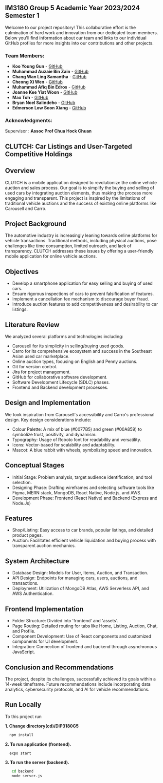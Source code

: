 
## IM3180 Group 5 Academic Year 2023/2024 Semester 1
Welcome to our project repository! This collaborative effort is the culmination of hard work and innovation from our dedicated team members. Below you'll find information about our team and links to our individual GitHub profiles for more insights into our contributions and other projects.

### Team Members:

- **Koo Young Gun** - [GitHub](https://github.com/MusicalMell)
- **Muhammad Auzaie Bin Zain** - [GitHub](https://github.com/AJ-Auzaie)
- **Chang Wan Ling Samantha** - [GitHub](https://github.com/ScWL77)
- **Cheong Xi Wen** - [GitHub](https://github.com/xiwencheong)
- **Muhammad Afiq Bin Edros** - [GitHub](https://github.com/ausarcrusade)
- **Joanne Kee Yiat Woon** - [GitHub](https://github.com/jk-07734)
- **Max Toh** - [GitHub](https://github.com/MusicalMell)
- **Bryan Noel Salindeho** - [GitHub](https://github.com/bryannoels)
- **Edmerson Low Soon Xiang** - [GitHub](https://github.com/EdmersonLow)

### Acknowledgments:
Supervisor : **Assoc Prof Chua Hock Chuan**
## CLUTCH: Car Listings and User-Targeted Competitive Holdings

## Overview
CLUTCH is a mobile application designed to revolutionize the online vehicle auction and sales process. Our goal is to simplify the buying and selling of used cars by integrating auction elements, thus making the process more engaging and transparent. This project is inspired by the limitations of traditional vehicle auctions and the success of existing online platforms like Carousell and Carro.

## Project Background
The automotive industry is increasingly leaning towards online platforms for vehicle transactions. Traditional methods, including physical auctions, pose challenges like time consumption, limited outreach, and lack of transparency. CLUTCH addresses these issues by offering a user-friendly mobile application for online vehicle auctions.

## Objectives
- Develop a smartphone application for easy selling and buying of used cars.
- Ensure rigorous inspections of cars to prevent falsification of features.
- Implement a cancellation fee mechanism to discourage buyer fraud.
- Introduce auction features to add competitiveness and desirability to car listings.

## Literature Review
We analyzed several platforms and technologies including:
- Carousell for its simplicity in selling/buying used goods.
- Carro for its comprehensive ecosystem and success in the Southeast Asian used car marketplace.
- Online auction types, focusing on English and Penny auctions.
- Git for version control.
- Jira for project management.
- GitHub for collaborative software development.
- Software Development Lifecycle (SDLC) phases.
- Frontend and Backend development processes.

## Design and Implementation
We took inspiration from Carousell's accessibility and Carro's professional design. Key design considerations include:
- Colour Palette: A mix of blue (#0077B5) and green (#00A859) to symbolize trust, positivity, and dynamism.
- Typography: Usage of Roboto font for readability and versatility.
- Icons: Vector-based for scalability and adaptability.
- Mascot: A blue rabbit with wheels, symbolizing speed and innovation.

## Conceptual Stages
- Initial Stage: Problem analysis, target audience identification, and tool selection.
- Designing Phase: Drafting wireframes and selecting software tools like Figma, MERN stack, MongoDB, React Native, Node.js, and AWS.
- Development Phase: Frontend (React Native) and Backend (Express and Node.Js)

## Features
- Shop/Listing: Easy access to car brands, popular listings, and detailed product pages.
- Auction: Facilitates efficient vehicle liquidation and buying process with transparent auction mechanics.

## System Architecture
- Database Design: Models for User, Items, Auction, and Transaction.
- API Design: Endpoints for managing cars, users, auctions, and transactions.
- Deployment: Utilization of MongoDB Atlas, AWS Serverless API, and AWS Authentication.

## Frontend Implementation
- Folder Structure: Divided into 'frontend' and 'assets'.
- Page Routing: Detailed routing for tabs like Home, Listing, Auction, Chat, and Profile.
- Component Development: Use of React components and customized components for UI development.
- Integration: Connection of frontend and backend through asynchronous JavaScript.

## Conclusion and Recommendations
The project, despite its challenges, successfully achieved its goals within a 14-week timeframe. Future recommendations include incorporating data analytics, cybersecurity protocols, and AI for vehicle recommendations.


## Run Locally

To this project run

**1. Change directory(cd)/DIP3180G5**
```bash
  npm install
```
**2. To run application (frontend).**
```bash
  expo start
```
**3. To run the server (backend).**
```bash
   cd backend
   node server.js
```